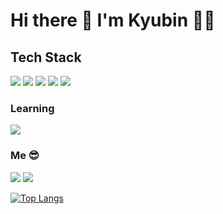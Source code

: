 # Hi there 👋 I'm Kyubin 🙌🏻

## Tech Stack 
<img src="https://img.shields.io/badge/C-A8B9CC?style=flat-square&logo=C&logoColor=white"/></a>
<img src="https://img.shields.io/badge/C++-00599C?style=flat-square&logo=C%2B%2B&logoColor=white"/></a>
<img src="https://img.shields.io/badge/Python-3776AB?style=flat-square&logo=Python&logoColor=white"/></a>
<img src="https://img.shields.io/badge/HTML-E34F26?style=flat-square&logo=html5&logoColor=white"/></a>
<img src="https://img.shields.io/badge/Mysql-4479A1?style=flat-square&logo=mysql&logoColor=white"/></a>

### Learning
<img src="https://img.shields.io/badge/Swift-F05138?style=flat-square&logo=swift&logoColor=white"/></a>

### Me 😎
<a href="https://instagram.com/kyubin_lee"><img src="https://img.shields.io/badge/Instagram-E4405F?style=flat-square&logo=instagram&logoColor=white"/></a>
<a href="mailto:kyubin@kakao.com"><img src="https://img.shields.io/badge/Mail-FFCD00?style=flat-square&logo=gmail&logoColor=white"/></a>


[![Top Langs](https://github-readme-stats.vercel.app/api/top-langs/?username=kyubinle&layout=compact)](https://github.com/anuraghazra/github-readme-stats)
<!--
**KyubinLe/kyubinle** is a ✨ _special_ ✨ repository because its `README.md` (this file) appears on your GitHub profile.

Here are some ideas to get you started:

- 🔭 I’m currently working on ...
- 🌱 I’m currently learning ...
- 👯 I’m looking to collaborate on ...
- 🤔 I’m looking for help with ...
- 💬 Ask me about ...
- 📫 How to reach me: ...
- 😄 Pronouns: ...
- ⚡ Fun fact: ...
-->
